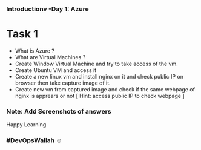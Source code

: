 ### Introductionv -Day 1: Azure

# Task 1

- What is Azure ? 
- What are Virtual Machines ?
- Create Window Virtual Machine and try to take access of the vm.
- Create Ubuntu VM and access it
- Create a new linux vm and install nginx on it and check public IP on browser then take capture image of it.
- Create new vm from captured image and check if the same webpage of nginx is apprears or not [ Hint: access public IP to check webpage ]

### Note: Add Screenshots of answers
Happy Learning 

### #DevOpsWallah ☺ 
